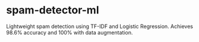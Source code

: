 # spam-detector-ml
Lightweight spam detection using TF-IDF and Logistic Regression. Achieves 98.6% accuracy and 100% with data augmentation.

